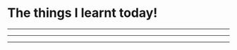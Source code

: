 <h1 id="the-things--i-learnt-today">The things  I learnt today!</h1>
<blockquote></blockquote>
<hr>
<hr>
<hr>